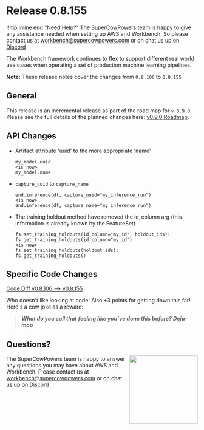 # Release 0.8.155

!!!tip inline end "Need Help?"
    The SuperCowPowers team is happy to give any assistance needed when setting up AWS and Workbench. So please contact us at [workbench@supercowpowers.com](mailto:workbench@supercowpowers.com) or on chat us up on [Discord](https://discord.gg/WHAJuz8sw8) 

The Workbench framework continues to flex to support different real world use cases when operating a set of production machine learning pipelines.

**Note:** These release notes cover the changes from `0.8.106` to `0.8.155`


## General

This release is an incremental release as part of the road map for `v.0.9.0`. Please see the full details of the planned changes here: [v0.9.0 Roadmap](../road_maps/0_9_0.md). 


## API Changes
-  Artifact attribute 'uuid' to the more appropriate 'name'
	
	```
	my_model.uuid
	<is now>
	my_model.name
	```

- `capture_uuid` to `capture_name`
	
	```
	end.inference(df, capture_uuid="my_inference_run")
	<is now>
	end.inference(df, capture_name="my_inference_run")
	```
	
- The training holdout method have removed the id_column arg (this information is already known by the FeatureSet)
	
	```
    fs.set_training_holdouts(id_column="my_id", holdout_ids):
    fs.get_training_holdouts(id_column="my_id") 
    <is now>
    fs.set_training_holdouts(holdout_ids):
    fs.get_training_holdouts()
	```

## Specific Code Changes
 
<a href="https://github.com/supercowpowers/workbench/compare/v0.8.106...v0.8.155" target="_blank">Code Diff v0.8.106 --> v0.8.155</a> 

Who doesn't like looking at code! Also +3 points for getting down this far! Here's a cow joke as a reward:

> ***What do you call that feeling like you’ve done this before?
              Deja-moo***

## Questions?
<img align="right" src="../../images/scp.png" width="180">

The SuperCowPowers team is happy to answer any questions you may have about AWS and Workbench. Please contact us at [workbench@supercowpowers.com](mailto:workbench@supercowpowers.com) or on chat us up on [Discord](https://discord.gg/WHAJuz8sw8) 


